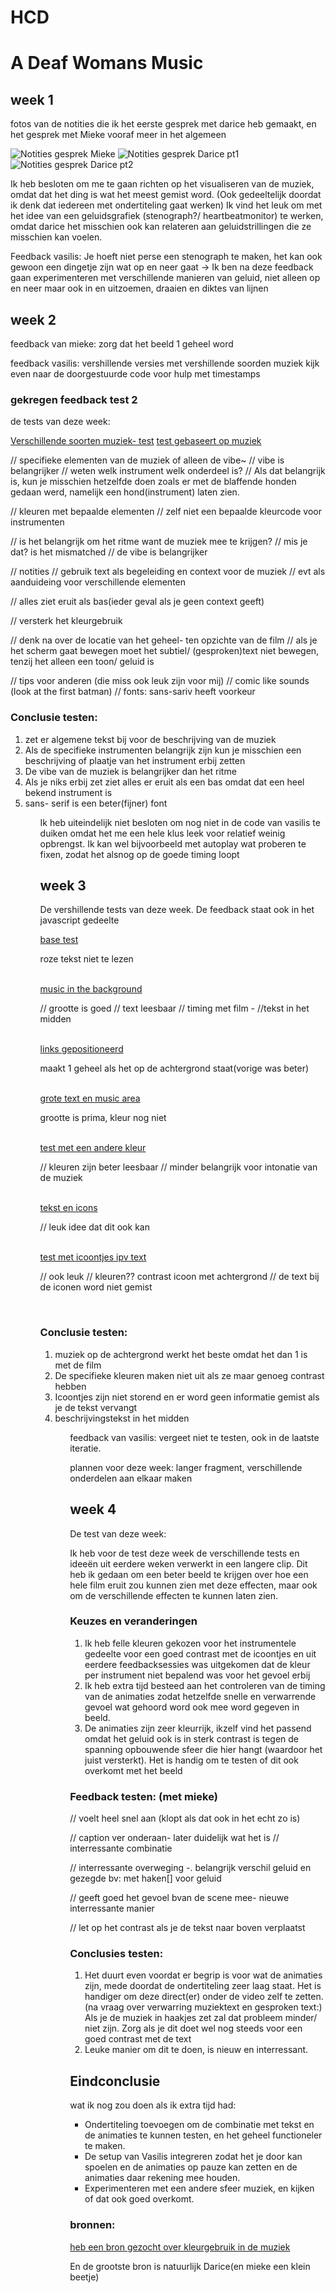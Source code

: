 # HCD
<h1> A Deaf Womans Music </h1>
<h2>week 1</h2>
<p>fotos van de notities die ik het eerste gesprek met darice heb gemaakt, en het gesprek met Mieke vooraf meer in het algemeen</p>
<img src="./assets/notesMieke.jpg" alt="Notities gesprek Mieke">
<img src="./assets/notesDarice.jpg" alt="Notities gesprek Darice pt1">
<img src="./assets/notesDaricept2.jpg" alt="Notities gesprek Darice pt2">

<p>Ik heb besloten om me te gaan richten op het visualiseren van de muziek, omdat dat het ding is wat het meest gemist word. (Ook gedeeltelijk doordat ik denk dat iedereen met ondertiteling gaat werken) Ik vind het leuk om met het idee van een geluidsgrafiek (stenograph?/ heartbeatmonitor) te werken, omdat darice het misschien ook kan relateren aan geluidstrillingen die ze misschien kan voelen.</p>

<p>Feedback vasilis: Je hoeft niet perse een stenograph te maken, het kan ook gewoon een dingetje zijn wat op en neer gaat -> Ik ben na deze feedback gaan experimenteren met verschillende manieren van geluid, niet alleen op en neer maar ook in en uitzoemen, draaien en diktes van lijnen</p>

<h2>week 2</h2>
<p>feedback van mieke: zorg dat het beeld 1 geheel word</p>
<p>feedback vasilis: 
vershillende versies met vershillende soorden muziek
kijk even naar de doorgestuurde code voor hulp met timestamps</p>

<h3> gekregen feedback test 2</h3>
<p>de tests van deze week:</p>
<a href="https://codepen.io/IKreike/pen/dPyazXE">Verschillende soorten muziek- test</a>
<a href="https://codepen.io/IKreike/pen/XJWwojN"> test gebaseert op muziek</a>

<p>// specifieke elementen van de muziek of alleen de vibe~
// vibe is belangrijker
// weten welk instrument welk onderdeel is?
// Als dat belangrijk is, kun je misschien hetzelfde doen zoals er met de blaffende honden gedaan werd, namelijk een hond(instrument) laten zien.

// kleuren met bepaalde elementen
// zelf niet een bepaalde kleurcode voor instrumenten

// is het belangrijk om het ritme want de muziek mee te krijgen? // mis je dat? is het mismatched
// de vibe is belangrijker


// notities
// gebruik text als begeleiding en context voor de muziek
// evt als aanduideing voor verschillende elementen

// alles ziet eruit als bas(ieder geval als je geen context geeft) 

// versterk het kleurgebruik

// denk na over de locatie van het geheel- ten opzichte van de film
// als je het scherm gaat bewegen moet het subtiel/ (gesproken)text niet bewegen, tenzij het alleen een toon/ geluid is


// tips voor anderen (die miss ook leuk zijn voor mij)
// comic like sounds (look at the first batman)
// fonts: sans-sariv heeft voorkeur </p>

<h3>Conclusie testen: </h3>
<ol>
<li> zet er algemene tekst bij voor de beschrijving van de muziek</li>
<li> Als de specifieke instrumenten belangrijk zijn kun je misschien een beschrijving of plaatje van het instrument erbij zetten</li>
<li> De vibe van de muziek is belangrijker dan het ritme</li>
<li> Als je niks erbij zet ziet alles er eruit als een bas omdat dat een heel bekend instrument is</li>
<li> sans- serif is een beter(fijner) font</li>
<ol>

<p>Ik heb uiteindelijk niet besloten om nog niet in de code van vasilis te duiken omdat het me een hele klus leek voor relatief weinig opbrengst. Ik kan wel bijvoorbeeld met autoplay wat proberen te fixen, zodat het alsnog op de goede timing loopt</p>


<h2>week 3</h2>
<p>De vershillende tests van deze week. De feedback staat ook in het javascript gedeelte</p>
<a href="https://codepen.io/IKreike/pen/raaNOdK"> base test</a>
<p>roze tekst niet te lezen</p><br>
<a href="https://codepen.io/IKreike/pen/yyyLYjp"> music in the background</a>
<p>// grootte is goed // text leesbaar // timing met film - //tekst in het midden</p><br>
<a href="https://codepen.io/IKreike/pen/azzbvaX?editors=1100">links gepositioneerd</a>
<p>maakt 1 geheel als het op de achtergrond staat(vorige was beter)</p><br>
<a href="https://codepen.io/IKreike/pen/yyyLYQK"> grote text en music area</a>
<p> grootte is prima, kleur nog niet</p><br>
<a href="https://codepen.io/IKreike/pen/oggNjVv"> test met een andere kleur</a>
<p>// kleuren zijn beter leesbaar // minder belangrijk voor intonatie van de muziek</p><br>
<a href="https://codepen.io/IKreike/pen/YPPzymy"> tekst en icons</a>
<p> // leuk idee dat dit ook kan</p><br>
<a href="https://codepen.io/IKreike/pen/emmYpqQ?editors=1100">test met icoontjes ipv text</a>
<p> // ook leuk // kleuren?? contrast icoon met achtergrond // de text bij de iconen word niet gemist</p><br>

<h3>Conclusie testen: </h3>
<ol>
<li> muziek op de achtergrond werkt het beste omdat het dan 1 is met de film</li>
<li> De specifieke kleuren maken niet uit als ze maar genoeg contrast hebben</li>
<li> Icoontjes zijn niet storend en er word geen informatie gemist als je de tekst vervangt</li>
<li> beschrijvingstekst in het midden</li>
<ol>

<p>feedback van vasilis: vergeet niet te testen, ook in de laatste iteratie. </p>
<p>plannen voor deze week: langer fragment, verschillende onderdelen aan elkaar maken </p>

<h2>week 4</h2>
<p>De test van deze week:</p>
<a href="https://codepen.io/IKreike/pen/qEEqXBd?editors=0010"></a>
<p>Ik heb voor de test deze week de verschillende tests en ideeën uit eerdere weken verwerkt in een langere clip. Dit heb ik gedaan om een beter beeld te krijgen over hoe een hele film eruit zou kunnen zien met deze effecten, maar ook om de verschillende effecten te kunnen laten zien.</p>

<h3>Keuzes en veranderingen</h3>
<ol>
<li>Ik heb felle kleuren gekozen voor het instrumentele gedeelte voor een goed contrast met de icoontjes en uit eerdere feedbacksessies was uitgekomen dat de kleur per instrument niet bepalend was voor het gevoel erbij</li>
<li>Ik heb extra tijd besteed aan het controleren van de timing van de animaties zodat hetzelfde snelle en verwarrende gevoel wat gehoord word ook mee word gegeven in beeld.</li>
<li>De animaties zijn zeer kleurrijk, ikzelf vind het passend omdat het geluid ook is in sterk contrast is tegen de spanning opbouwende sfeer die hier hangt (waardoor het juist versterkt). Het is handig om te testen of dit ook overkomt met het beeld</li>
</ol>
<h3>Feedback testen: (met mieke)</h3>
<p> // voelt heel snel aan (klopt als dat ook in het echt zo is)

// caption ver onderaan- later duidelijk wat het is
// interressante combinatie 

// interressante overweging -. belangrijk verschil geluid en gezegde bv: met haken[] voor geluid

// geeft goed het gevoel bvan de scene mee- nieuwe interressante manier

// let op het contrast als je de tekst naar boven verplaatst</p>

<h3>Conclusies testen: </h3>
<ol>
<li>Het duurt even voordat er begrip is voor wat de animaties zijn, mede doordat de ondertiteling zeer laag staat. Het is handiger om deze direct(er) onder de video zelf te zetten. (na vraag over verwarring muziektext en gesproken text:) Als je de muziek in haakjes zet zal dat probleem minder/ niet zijn. Zorg als je dit doet wel nog steeds voor een goed contrast met de text</li>
<li>Leuke manier om dit te doen, is nieuw en interressant. </li>
</ol>

<h2>Eindconclusie </h2>
<p>wat ik nog zou doen als ik extra tijd had:</p>
<ul>
<li>Ondertiteling toevoegen om de combinatie met tekst en de animaties te kunnen testen, en het geheel functioneler te maken.</li>
<li>De setup van Vasilis integreren zodat het je door kan spoelen en de animaties op pauze kan zetten en de animaties daar rekening mee houden.</li>
<li>Experimenteren met een andere sfeer muziek, en kijken of dat ook goed overkomt. </li>
</ul>


<a href=""></a>
<p></p>

<h3> bronnen:</h3>
<a href="https://studentmusicorganizer.com/blogs/main/14032261-the-colours-of-music#:~:text=PINK%20for%20forte%20(loud)%20and,colour%20for%20a%20quiet%20sound."> heb een bron gezocht over kleurgebruik in de muziek</a>

<a href="https://stackoverflow.com/questions/26986129/play-multiple-css-animations-at-the-same-time"></a>

<p>En de grootste bron is natuurlijk Darice(en mieke een klein beetje)</p>
